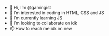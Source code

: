- 👋 Hi, I’m @gamingist
- 👀 I’m interested in coding in HTML, CSS and JS
- 🌱 I’m currently learning JS
- 💞️ I’m looking to collaborate on idk
- 📫 How to reach me idk im new

<!---
gamingist/gamingist is a ✨ special ✨ repository because its `README.md` (this file) appears on your GitHub profile.
You can click the Preview link to take a look at your changes.
--->
